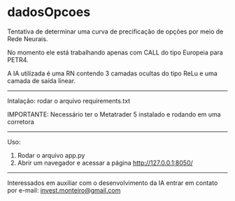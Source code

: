 # dadosOpcoes
Tentativa de determinar uma curva de precificação de opções por meio de Rede Neurais.

No momento ele está trabalhando apenas com CALL do tipo Europeia para PETR4.

A IA utilizada é uma RN contendo 3 camadas ocultas do tipo ReLu e uma camada de saída linear.

-------------------

Intalação: rodar o arquivo requirements.txt

IMPORTANTE: Necessário ter o Metatrader 5 instalado e rodando em uma corretora

-------------------
Uso:

1. Rodar o arquivo app.py
2. Abrir um navegador e acessar a página http://127.0.0.1:8050/


------------------
Interessados em auxiliar com o desenvolvimento da IA entrar em contato por e-mail: invest.monteiro@gmail.com
